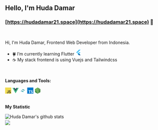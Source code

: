 ## **Hello, I'm Huda Damar**
### [https://hudadamar21.space](https://hudadamar21.space) 👋

<!-- <a href="https://facebook.com/hudasevanfold">
  <img align="left" alt="Huda Damar | CodeSandbox" width="20px" src="https://raw.githubusercontent.com/anuraghazra/anuraghazra/master/assets/codesandbox.svg" />
</a> -->

<br />

Hi, I'm Huda Damar, Frontend Web Developer from Indonesia.

- 🍀 I’m currently learning Flutter <span><img height="20" src="https://raw.githubusercontent.com/github/explore/80688e429a7d4ef2fca1e82350fe8e3517d3494d/topics/flutter/flutter.png"></span>
- ☕ My stack frontend is using Vuejs and Tailwindcss

<br/>

**Languages and Tools:**  

<code><img height="20" src="https://raw.githubusercontent.com/github/explore/80688e429a7d4ef2fca1e82350fe8e3517d3494d/topics/javascript/javascript.png"></code>
<code><img height="20" src="https://raw.githubusercontent.com/github/explore/80688e429a7d4ef2fca1e82350fe8e3517d3494d/topics/vue/vue.png"></code>
<code><img height="20" src="https://raw.githubusercontent.com/github/explore/80688e429a7d4ef2fca1e82350fe8e3517d3494d/topics/tailwind/tailwind.png"></code>
<code><img height="20" src="https://raw.githubusercontent.com/github/explore/80688e429a7d4ef2fca1e82350fe8e3517d3494d/topics/typescript/typescript.png"></code>
<code><img height="20" src="https://raw.githubusercontent.com/github/explore/80688e429a7d4ef2fca1e82350fe8e3517d3494d/topics/nodejs/nodejs.png"></code>    
<br/>

**My Statistic**

<img align="center" src="https://github-readme-stats.vercel.app/api?username=hudadamar21&show_icons=true&include_all_commits=true&title_color=41b883&icon_color=41b883&text_color=273849&bg_color=fffefe" alt="Huda Damar's github stats" />
<br />
<img align="center" src="https://github-readme-stats.vercel.app/api/top-langs/?username=hudadamar21&layout=compact&title_color=41b883&icon_color=41b883&text_color=273849&bg_color=fffefe" />